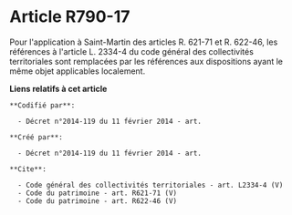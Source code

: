 # Article R790-17

Pour l'application à Saint-Martin des articles R. 621-71 et R. 622-46, les références à l'article L. 2334-4 du code général
des collectivités territoriales sont remplacées par les références aux dispositions ayant le même objet applicables
localement.

**Liens relatifs à cet article**

	**Codifié par**:

	  - Décret n°2014-119 du 11 février 2014 - art.

	**Créé par**:

	  - Décret n°2014-119 du 11 février 2014 - art.

	**Cite**:

	  - Code général des collectivités territoriales - art. L2334-4 (V)
	  - Code du patrimoine - art. R621-71 (V)
	  - Code du patrimoine - art. R622-46 (V)
